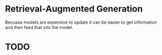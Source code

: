 # Retrieval-Augmented Generation

Becuase models are expensive to update it can be easier to get information and then feed that into the model. 

# TODO

